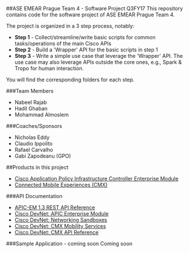 ##ASE EMEAR Prague Team 4 - Software Project Q3FY17
This repository contains code for the software project of ASE EMEAR Prague Team 4.

The project is organized in a 3 step process, notably:
* **Step 1** - Collect/streamline/write basic scripts for common tasks/operations of the main Cisco APIs
* **Step 2** - Build a 'Wrapper' API for the basic scripts in step 1
* **Step 3** - Write a simple use case that leverage the 'Wrapper' API. The use case may also leverage APIs outside the core ones, e.g., Spark & Tropo for human interaction.

You will find the corresponding folders for each step.



###Team Members
* Nabeel Rajab
* Hadil Ghaban
* Mohammad Almoslem



###Coaches/Sponsors
* Nicholas Eddy
* Claudio Ippolito
* Rafael Carvalho
* Gabi Zapodeanu (GPO)




##Products in this project
* [Cisco Application Policy Infrastructure Controller Enterprise Module](http://www.cisco.com/c/en/us/products/cloud-systems-management/application-policy-infrastructure-controller-enterprise-module/index.html)
* [Connected Mobile Experiences (CMX)](http://www.cisco.com/c/en/us/solutions/enterprise-networks/connected-mobile-experiences/index.html)



###API Documentation
* [APIC-EM 1.3 REST API Reference](http://devnetapic.cisco.com/)
* [Cisco DevNet: APIC Enterprise Module](https://developer.cisco.com/site/apic-em/docs/)
* [Cisco DevNet: Networking Sandboxes](https://devnetsandbox.cisco.com/RM/Topology?c=14ec7ccf-2988-474e-a135-1e90b9bc6caf)
* [Cisco DevNet: CMX Mobility Services](https://developer.cisco.com/site/cmx-mobility-services/docs/guides/overview/)
* [Cisco DevNet: CMX API Reference](https://developer.cisco.com/site/cmx-mobility-services/docs/references/cmx-10.2-api-reference/)



###Sample Application - coming soon
Coming soon
